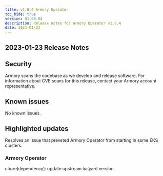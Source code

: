 ```yaml
---
title: v1.8.4 Armory Operator
toc_hide: true
version: 01.08.04
description: Release notes for Armory Operator v1.8.4
date: 2023-01-23
---
```


## 2023-01-23 Release Notes

## Security

Armory scans the codebase as we develop and release software. For information about CVE scans for this release, contact your Armory account representative.

## Known issues

No known issues.

## Highlighted updates

Resolves an issue that preveted Armory Operator from starting in some EKS clusters.

### Armory Operator

chore(dependency): update upstream halyard version